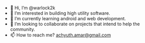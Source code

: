 - 👋 Hi, I’m @warlock2k
- 👀 I’m interested in building high utility software.
- 🌱 I’m currently learning android and web development.
- 💞️ I’m looking to collaborate on projects that intend to help the community.
- 📫 How to reach me? achyuth.amar@gmail.com

<!---
warlock2k/warlock2k is a ✨ special ✨ repository because its `README.md` (this file) appears on your GitHub profile.
You can click the Preview link to take a look at your changes.
--->

